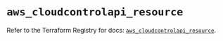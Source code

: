 # `aws_cloudcontrolapi_resource`

Refer to the Terraform Registry for docs: [`aws_cloudcontrolapi_resource`](https://registry.terraform.io/providers/hashicorp/aws/4.67.0/docs/resources/cloudcontrolapi_resource).
